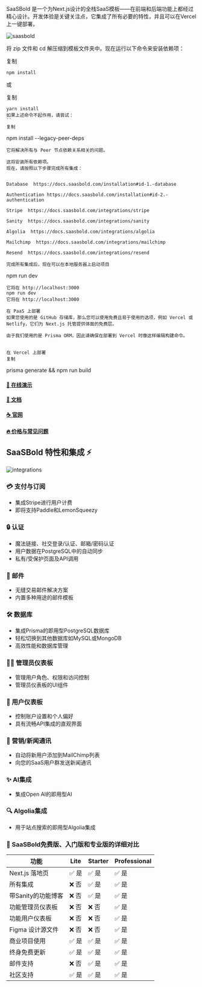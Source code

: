 SaaSBold 是一个为Next.js设计的全栈SaaS模板——在前端和后端功能上都经过精心设计。开发体验是关键关注点，它集成了所有必要的特性，并且可以在Vercel上一键部署。

![saasbold](https://github.com/SaaSBold/saasbold-lite/assets/1244883/6ff1e518-d448-4a9a-a609-fc9a67959d94)



将 zip 文件和 cd 解压缩到模板文件夹中。现在运行以下命令来安装依赖项：

复制
```
npm install
```
或

复制
```
yarn install
如果上述命令不起作用，请尝试：
``
复制
```
npm install --legacy-peer-deps
```
它将解决所有与 Peer 节点依赖关系相关的问题。

这将安装所有依赖项。
现在，请按照以下步骤完成所有集成：


Database  https://docs.saasbold.com/installation#id-1.-database

Authentication https://docs.saasbold.com/installation#id-2.-authentication

Stripe  https://docs.saasbold.com/integrations/stripe

Sanity  https://docs.saasbold.com/integrations/sanity

Algolia  https://docs.saasbold.com/integrations/algolia

Mailchimp  https://docs.saasbold.com/integrations/mailchimp

Resend  https://docs.saasbold.com/integrations/resend   

完成所有集成后，现在可以在本地服务器上启动项目
```
npm run dev
```
它将在 http://localhost:3000
npm run dev
它将在 http://localhost:3000

在 PaaS 上部署
如果您使用的是 GitHub 存储库，那么您可以使用免费且易于使用的选项，例如 Vercel 或 Netlify，它们为 Next.js 托管提供体面的免费层。

由于我们使用的是 Prisma ORM，因此请确保在部署到 Vercel 时像这样编辑构建命令。


在 Vercel 上部署
复制
```
prisma generate && npm run build


#### [🚀 在线演示](https://demo.saasbold.com/)
#### [📘 文档](https://docs.saasbold.com/)
#### [☕ 官网](https://saasbold.com/)
#### [🔥 价格与常见问题](https://saasbold.com/#pricing)


## SaaSBold 特性和集成 ⚡
![integrations](https://github.com/SaaSBold/saasbold-lite/assets/1244883/4c89006b-892d-4b78-9576-93daa6ca3696)

### 💳 支付与订阅
- 集成Stripe进行用户计费
- 即将支持Paddle和LemonSqueezy

### 🔒 认证
- 魔法链接、社交登录/认证、邮箱/密码认证
- 用户数据在PostgreSQL中的自动同步
- 私有/受保护页面及API调用

### 📧 邮件
- 无缝交易邮件解决方案
- 内置多种用途的邮件模板

### 🛠️ 数据库
- 集成Prisma的即用型PostgreSQL数据库
- 轻松切换到其他数据库如MySQL或MongoDB
- 高效性能和数据库管理

### 👩‍💼 管理员仪表板
- 管理用户角色、权限和访问控制
- 管理员仪表板的UI组件

### 👤 用户仪表板
- 控制账户设置和个人偏好
- 具有流畅API集成的直观界面

### 📰 营销/新闻通讯
- 自动将新用户添加到MailChimp列表
- 向您的SaaS用户群发送新闻通讯

### ✨ AI集成
- 集成Open AI的即用型AI

### 🔍 Algolia集成
- 用于站点搜索的即用型Algolia集成

### 🙌 SaaSBold免费版、入门版和专业版的详细对比

| 功能             | Lite | Starter | Professional |
|------------------|------|---------|--------------|
| Next.js 落地页   | ✅ 是 | ✅ 是    | ✅ 是         |
| 所有集成         | ❌ 否 | ✅ 是    | ✅ 是         |
| 带Sanity的功能博客| ❌ 否 | ✅ 是    | ✅ 是         |
| 功能管理员仪表板 | ❌ 否 | ❌ 否    | ✅ 是         |
| 功能用户仪表板   | ❌ 否 | ❌ 否    | ✅ 是         |
| Figma 设计源文件  | ❌ 否 | ❌ 否    | ✅ 是         |
| 商业项目使用     | ✅ 是 | ✅ 是    | ✅ 是         |
| 终身免费更新     | ✅ 是 | ✅ 是    | ✅ 是         |
| 邮件支持         | ❌ 否 | ✅ 是    | ✅ 是         |
| 社区支持         | ✅ 是 | ✅ 是    | ✅ 是         |